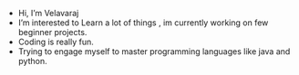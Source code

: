  - Hi, I’m Velavaraj
 - I’m interested to Learn a lot of things , im currently working on few beginner projects. 
 - Coding is really fun.
 - Trying to engage myself to master programming languages like java and python.

<!---
Velavaraj/Velavaraj is a ✨ special ✨ repository because its `README.md` (this file) appears on your GitHub profile.
You can click the Preview link to take a look at your changes.
--->
